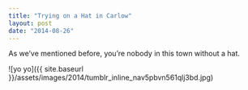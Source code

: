 ```yaml
---
title: "Trying on a Hat in Carlow"
layout: post
date: "2014-08-26"
---
```


As we’ve mentioned before, you’re nobody in this town without a hat.

![yo yo]({{ site.baseurl }}/assets/images/2014/tumblr_inline_nav5pbvn561qlj3bd.jpg)
